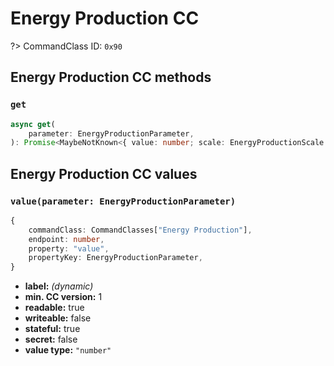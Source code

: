 # Energy Production CC

?> CommandClass ID: `0x90`

## Energy Production CC methods

### `get`

```ts
async get(
	parameter: EnergyProductionParameter,
): Promise<MaybeNotKnown<{ value: number; scale: EnergyProductionScale }>>;
```

## Energy Production CC values

### `value(parameter: EnergyProductionParameter)`

```ts
{
	commandClass: CommandClasses["Energy Production"],
	endpoint: number,
	property: "value",
	propertyKey: EnergyProductionParameter,
}
```

- **label:** _(dynamic)_
- **min. CC version:** 1
- **readable:** true
- **writeable:** false
- **stateful:** true
- **secret:** false
- **value type:** `"number"`
